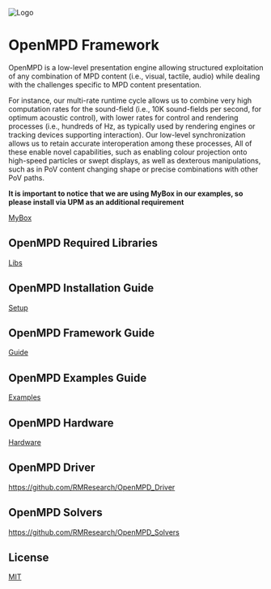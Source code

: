![Logo](https://github.com/RobertoMontano/OpenMPD/blob/main/Docs/OpenMPD_Logo.png)
# OpenMPD Framework

OpenMPD is a low-level presentation engine allowing structured exploitation of any combination of MPD content (i.e., visual, tactile, audio) while dealing with the challenges specific to MPD content presentation.

For instance, our multi-rate runtime cycle allows us to combine very high computation rates for the sound-field (i.e., 10K sound-fields per second, for optimum acoustic control), with lower rates for control and rendering processes (i.e., hundreds of Hz, as typically used by rendering engines or tracking devices supporting interaction). Our low-level synchronization allows us to retain accurate interoperation among these processes, All of these enable novel capabilities, such as enabling colour projection onto high-speed particles or swept displays, as well as dexterous manipulations, such as in PoV content changing shape or precise combinations with other PoV paths.  

**It is important to notice that we are using MyBox in our examples, so please install via UPM as an additional requirement**

[MyBox](https://github.com/Deadcows/MyBox)

## OpenMPD Required Libraries
[Libs](https://github.com/RobertoMontano/OpenMPD_Libs)

## OpenMPD Installation Guide
[Setup](https://github.com/RobertoMontano/OpenMPD/blob/main/Docs/OpenMPD_FrameworkSetup.pdf)

## OpenMPD Framework Guide
[Guide](https://github.com/RobertoMontano/OpenMPD/blob/main/Docs/OpenMPD%20Tutorials_Guide.pdf)

## OpenMPD Examples Guide
[Examples](https://github.com/RobertoMontano/OpenMPD/blob/main/Docs/OpenMPD%20Tutorials_Examples.pdf)

## OpenMPD Hardware
[Hardware](https://github.com/RMResearch/OpenMPD_Hardware)

## OpenMPD Driver
https://github.com/RMResearch/OpenMPD_Driver

## OpenMPD Solvers
https://github.com/RMResearch/OpenMPD_Solvers

## License
[MIT](https://choosealicense.com/licenses/mit/)

